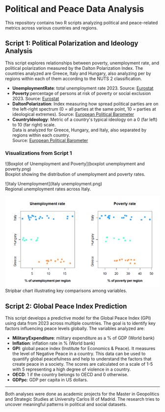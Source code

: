 # Political and Peace Data Analysis

This repository contains two R scripts analyzing political and peace-related metrics across various countries and regions.

## Script 1: Political Polarization and Ideology Analysis

This script explores relationships between poverty, unemployment rate, and political polarization measured by the Dalton Polarization Index. The countries analyzed are Greece, Italy and Hungary, also analyzing per by regions within each of them according to the NUTS 2 classification.
- **UnemploymentRate**: total unemployment rate 2023. Source: [Eurostat](https://ec.europa.eu/eurostat/databrowser/view/LFST_R_LFU3RT/default/table?lang=en)  
- **Poverty**:percentage of persons at risk of poverty or social exclusion 2023. Source: [Eurostat](https://ec.europa.eu/eurostat/databrowser/view/LFST_R_LFU3RT/default/table?lang=en)
- **DaltonPolarization**: Index measuring how spread political parties are on the left-right spectrum (0 = all parties at the same point, 10 = parties at ideological extremes).  Source: [European Political Barometer](https://eupoliticalbarometer.uc3m.es/)
- **CountryIdeology**: Metric of a country's typical ideology on a 0 (far left) to 10 (far right) scale.  
Data is analyzed for Greece, Hungary, and Italy, also separated by regions within each country.  
Source: [European Political Barometer](https://eupoliticalbarometer.uc3m.es/)

### Visualizations from Script 1

![Boxplot of Unemployment and Poverty](boxplot unemployment and poverty.png)  
Boxplot showing the distribution of unemployment and poverty rates.

![Italy Unemployment](Italy unemployment.png)  
Regional unemployment rates across Italy.

![Stripbar Chart](stripbar.png)  
Stripbar chart illustrating key comparisons among variables.
## Script 2: Global Peace Index Prediction

This script develops a predictive model for the Global Peace Index (GPI) using data from 2023 across multiple countries. The goal is to identify key factors influencing peace levels globally. 
The variables analyzed are:
- **MilitaryExpenditure**: military expenditure as a % of GDP (World bank)
- **Inflation**: inflation rate in % (World bank)
- **GPI**: global peace index (Institute for Economics & Peace). It measures the level of Negative Peace in a country. This data can be used to quantify global peacefulness and help to understand the factors that create peace in a society. The scores are calculated on a scale of 1-5 with 5 representing
 a high degree of violence in a country.
- **OECD**: 1 if the country belongs to OECD and 0 otherwise.
- **GDPpc**: GDP per capita in US dollars.

---

Both analyses were done as academic projects for the Master in Geopolitics and Strategic Studies at University Carlos III of Madrid. The research tries to uncover meaningful patterns in political and social datasets.
